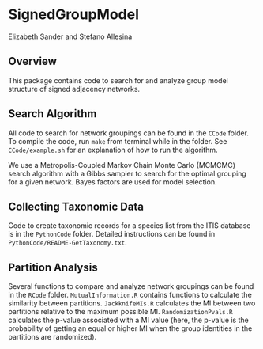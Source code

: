 # SignedGroupModel

Elizabeth Sander and Stefano Allesina

## Overview

This package contains code to search for and analyze group model 
structure of signed adjacency networks.

## Search Algorithm

All code to search for network groupings can be found in the `CCode` folder. 
To compile the code, run `make` from terminal while in the folder. See
`CCode/example.sh` for an explanation of how to run the algorithm.

We use a Metropolis-Coupled Markov Chain Monte Carlo (MCMCMC) search 
algorithm with a Gibbs sampler to search for the optimal grouping for 
a given network. Bayes factors are used for model selection.

## Collecting Taxonomic Data

Code to create taxonomic records for a species list from the ITIS database
is in the `PythonCode` folder. Detailed instructions can be found in 
`PythonCode/README-GetTaxonomy.txt`.

## Partition Analysis

Several functions to compare and analyze network groupings can be found in 
the `RCode` folder. `MutualInformation.R` contains functions to calculate 
the  similarity between partitions. `JackknifeMIs.R` calculates the MI
between two partitions relative to the maximum possible MI. 
`RandomizationPvals.R` calculates the p-value associated with a MI
value (here, the p-value is the probability of getting an equal or
higher MI when the group identities in the partitions are randomized).
